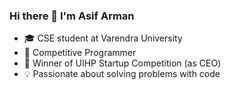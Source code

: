 ### Hi there 👋 I'm Asif Arman

- 🎓 CSE student at Varendra University  
- 🧠 Competitive Programmer  
- 🚀 Winner of UIHP Startup Competition (as CEO)  
- 💡 Passionate about solving problems with code
